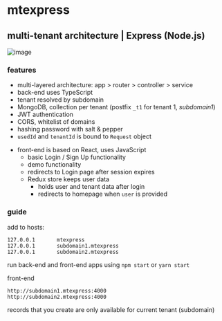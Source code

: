 # mtexpress

## multi-tenant architecture | Express (Node.js)

![image](https://i.imgur.com/W60BtXQ.png)


### features

- multi-layered architecture: app > router > controller > service
- back-end uses TypeScript
- tenant resolved by subdomain
- MongoDB, collection per tenant (postfix `_t1` for tenant 1, *subdomain1*)
- JWT authentication
- CORS, whitelist of domains
- hashing password with salt & pepper
- `usedId` and `tenantId` is bound to `Request` object


* front-end is based on React, uses JavaScript
  * basic Login / Sign Up functionality
  * demo functionality
  * redirects to Login page after session expires
  * Redux store keeps user data
    * holds user and tenant data after login
    * redirects to homepage when `user` is provided

### guide

add to hosts:

```
127.0.0.1       mtexpress
127.0.0.1       subdomain1.mtexpress
127.0.0.1       subdomain2.mtexpress
```

run back-end and front-end apps using `npm start` or `yarn start`


front-end

```
http://subdomain1.mtexpress:4000
http://subdomain2.mtexpress:4000
```

records that you create are only available for current tenant (subdomain)

